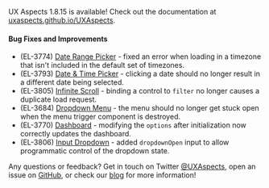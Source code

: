 UX Aspects 1.8.15 is available! Check out the documentation at [uxaspects.github.io/UXAspects](https://uxaspects.github.io/UXAspects).

#### Bug Fixes and Improvements
* (EL-3774) [Date Range Picker](https://uxaspects.github.io/UXAspects/#/components/date-time-picker#date-range-picker) - fixed an error when loading in a timezone that isn't included in the default set of timezones.
* (EL-3793) [Date & Time Picker](https://uxaspects.github.io/UXAspects/#/components/date-time-picker#date-time-picker) - clicking a date should no longer result in a different date being selected.
* (EL-3805) [Infinite Scroll](https://uxaspects.github.io/UXAspects/#/components/scrollbar#infinite-scroll) - binding a control to `filter` no longer causes a duplicate load request.
* (EL-3684) [Dropdown Menu](https://uxaspects.github.io/UXAspects/#/components/buttons#dropdowns) - the menu should no longer get stuck open when the menu trigger component is destroyed.
* (EL-3770) [Dashboard](https://uxaspects.github.io/UXAspects/#/components/dashboard#dashboard) - modifying the `options` after initialization now correctly updates the dashboard.
* (EL-3806) [Input Dropdown](https://uxaspects.github.io/UXAspects/#/components/input-controls#input-dropdown) - added `dropdownOpen` input to allow programmatic control of the dropdown state.

Any questions or feedback? Get in touch on Twitter [@UXAspects](https://twitter.com/UXAspects), open an issue on [GitHub](https://github.com/UXAspects/UXAspects/issues), or check our [blog](https://uxaspects.github.io/UXAspects/#/blog) for more information!
